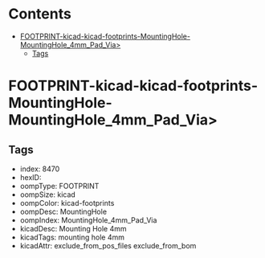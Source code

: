



Contents
========

* [FOOTPRINT-kicad-kicad-footprints-MountingHole-MountingHole_4mm_Pad_Via>](#footprint-kicad-kicad-footprints-mountinghole-mountinghole_4mm_pad_via)
	* [Tags](#tags)

# FOOTPRINT-kicad-kicad-footprints-MountingHole-MountingHole_4mm_Pad_Via>

## Tags

- index: 8470
- hexID: 
- oompType: FOOTPRINT
- oompSize: kicad
- oompColor: kicad-footprints
- oompDesc: MountingHole
- oompIndex: MountingHole_4mm_Pad_Via
- kicadDesc: Mounting Hole 4mm
- kicadTags: mounting hole 4mm
- kicadAttr: exclude_from_pos_files exclude_from_bom
